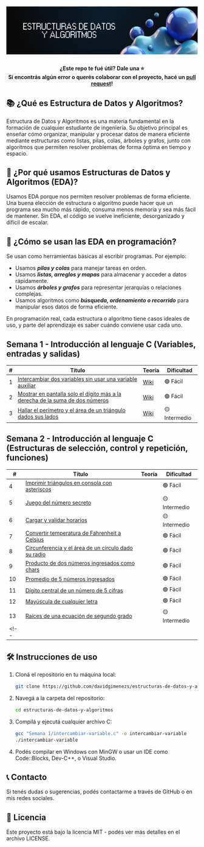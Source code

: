 <h1 align="center">
  <a name="logo"><img src="src/img/eda-banner.png" alt="Estructuras de Datos y Algoritmos" width="750"></a>
</h1>

<h4 align="center">¿Este repo te fué útil? Dale una ⭐
  </br> 
  Si encontrás algún error o querés colaborar con el proyecto, hacé un 
  <a href="https://github.com/cpfiuna/mi-primer-pr">pull request</a>!
</h4>

## 📚 ¿Qué es Estructura de Datos y Algoritmos?
Estructura de Datos y Algoritmos es una materia fundamental en la formación de cualquier estudiante de ingeniería. Su objetivo principal es enseñar cómo organizar, manipular y procesar datos de manera eficiente mediante estructuras como listas, pilas, colas, árboles y grafos, junto con algoritmos que permiten resolver problemas de forma óptima en tiempo y espacio.

## 🤔 ¿Por qué usamos Estructuras de Datos y Algoritmos (EDA)?
Usamos EDA porque nos permiten resolver problemas de forma eficiente. Una buena elección de estructura o algoritmo puede hacer que un programa sea mucho más rápido, consuma menos memoria y sea más fácil de mantener. Sin EDA, el código se vuelve ineficiente, desorganizado y difícil de escalar.

## 🧠 ¿Cómo se usan las EDA en programación?
Se usan como herramientas básicas al escribir programas. Por ejemplo:

- Usamos ***pilas y colas*** para manejar tareas en orden.
- Usamos ***listas, arreglos y mapas*** para almacenar y acceder a datos rápidamente.
- Usamos ***árboles y grafos*** para representar jerarquías o relaciones complejas.
- Usamos algoritmos como ***búsqueda, ordenamiento o recorrido*** para manipular esos datos de forma eficiente.

En programación real, cada estructura o algoritmo tiene casos ideales de uso, y parte del aprendizaje es saber cuándo conviene usar cada uno.

## Semana 1 - Introducción al lenguaje C (Variables, entradas y salidas)

|  #  |  Título  |  Teoría  |  Dificultad                 
|-----|----------|----------|--------------
|1|[Intercambiar dos variables sin usar una variable auxiliar](/Semana%201/intercambiar-variable.c) | [Wiki](https://github.com/davidgimenezs/estructuras-de-datos-y-algoritmos/wiki/Ejercicio-001-%E2%80%90-Intercambiar-dos-variables-sin-usar-una-variable-auxiliar) | 🟢 Fácil
|2|[Mostrar en pantalla solo el dígito más a la derecha de la suma de dos números](/Semana%201/digito-derecha.c) | [Wiki](https://github.com/davidgimenezs/estructuras-de-datos-y-algoritmos/wiki/Ejercicio-002-%E2%80%90-Mostrar-en-pantalla-solo-el-d%C3%ADgito-m%C3%A1s-a-la-derecha-de-la-suma-de-dos-n%C3%BAmeros) | 🟢 Fácil
|3|[Hallar el perímetro y el área de un triángulo dados sus lados](/Semana%201/perimetro-area.c) | [Wiki](https://github.com/davidgimenezs/estructuras-de-datos-y-algoritmos/wiki/Ejercicio-003-%E2%80%90-Hallar-el-per%C3%ADmetro-y-el-%C3%A1rea-de-un-tri%C3%A1ngulo-dados-sus-lados) | 🟡 Intermedio

## Semana 2 - Introducción al lenguaje C (Estructuras de selección, control y repetición, funciones)

|  #  |  Título  |  Teoría  |  Dificultad                 
|-----|----------|----------|--------------
|4|[Imprimir triángulos en consola con asteriscos](/Semana%202/imprimir-triangulo.c) | | 🟢 Fácil
|5|[Juego del número secreto](/Semana%202/numero-secreto.c) |  | 🟡 Intermedio
|6|[Cargar y validar horarios](/Semana%202/validar-horarios.c) | | 🟡 Intermedio
|7|[Convertir temperatura de Fahrenheit a Celsius](/Semana%202/convertir-temperatura.c) | | 🟢 Fácil
|8|[Circunferencia y el área de un círculo dado su radio](/Semana%202/area-y-perimetro-circulo.c) | | 🟢 Fácil
|9|[Producto de dos números ingresados como chars](/Semana%202/producto-de-chars.c) | | 🟢 Fácil
|10|[Promedio de 5 números ingresados](/Semana%202/promedio-numeros.c) | | 🟢 Fácil
|11|[Dígito central de un número de 5 cifras](/Semana%202/digito-del-medio.c) | | 🟢 Fácil
|12|[Mayúscula de cualquier letra](/Semana%202/mayuscula-de-letra.c) | | 🟢 Fácil
|13|[Raíces de una ecuación de segundo grado](/Semana%202/raices-polinomio.c) | | 🟡 Intermedio
<!-- ||[]()|| -->

## 🛠️ Instrucciones de uso

1. Cloná el repositorio en tu máquina local:
   ```bash
   git clone https://github.com/davidgimenezs/estructuras-de-datos-y-algoritmos.git
   ```

2. Navegá a la carpeta del repositorio:
   ```bash
   cd estructuras-de-datos-y-algoritmos
   ```

3. Compilá y ejecutá cualquier archivo C:
   ```bash
   gcc "Semana 1/intercambiar-variable.c" -o intercambiar-variable
   ./intercambiar-variable
   ```

4. Podés compilar en Windows con MinGW o usar un IDE como Code::Blocks, Dev-C++, o Visual Studio.

## 📞 Contacto
Si tenés dudas o sugerencias, podés contactarme a través de GitHub o en mis redes sociales.

## 📄 Licencia
Este proyecto está bajo la licencia MIT - podés ver más detalles en el archivo LICENSE.

